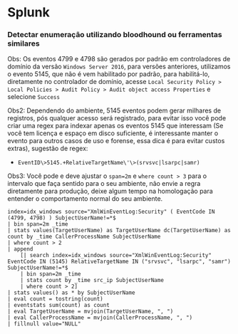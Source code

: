# Splunk

### Detectar enumeração utilizando bloodhound ou ferramentas similares

Obs: Os eventos 4799 e 4798 são gerados por padrão em controladores de domínio da versão `Windows Server 2016`, para versões anteriores, utilizamos o evento 5145, que não é vem habilitado por padrão, para habilitá-lo, diretamente no controlador de domínio, acesse `Local Security Policy > Local Policies > Audit Policy > Audit object access Properties` e selecione `Success`

Obs2: Dependendo do ambiente, 5145 eventos podem gerar milhares de registros, pós qualquer acesso será registrado, para evitar isso você pode criar uma regex para indexar apenas os eventos 5145 que interessam (Se você tem licença e espaço em disco suficiente, é interessante manter o evento para outros casos de uso e forense, essa dica é para evitar custos extras), sugestão de regex:
* `EventID\>5145.+RelativeTargetName\'\>(srvsvc|lsarpc|samr)`

Obs3: Você pode e deve ajustar o `span=2m` e `where count > 3` para o intervalo que faça sentido para o seu ambiente, não envie a regra diretamente para produção, deixe algum tempo na homologação para entender o comportamento normal do seu ambiente.

```Splunk
index=idx_windows source="XmlWinEventLog:Security" ( EventCode IN (4799, 4798) ) SubjectUserName!=*$ 
| bin span=2m _time 
| stats values(TargetUserName) as TargetUserName dc(TargetUserName) as count by _time CallerProcessName SubjectUserName 
| where count > 2 
| append 
    [| search index=idx_windows source="XmlWinEventLog:Security" EventCode IN (5145) RelativeTargetName IN ("srvsvc", "lsarpc", "samr") SubjectUserName!=*$ 
    | bin span=2m _time 
    | stats count by _time src_ip SubjectUserName 
    | where count > 2] 
| stats values() as * by SubjectUserName 
| eval count = tostring(count) 
| eventstats sum(count) as count 
| eval TargetUserName = mvjoin(TargetUserName, ", ") 
| eval CallerProcessName = mvjoin(CallerProcessName, ", ") 
| fillnull value="NULL"
```
